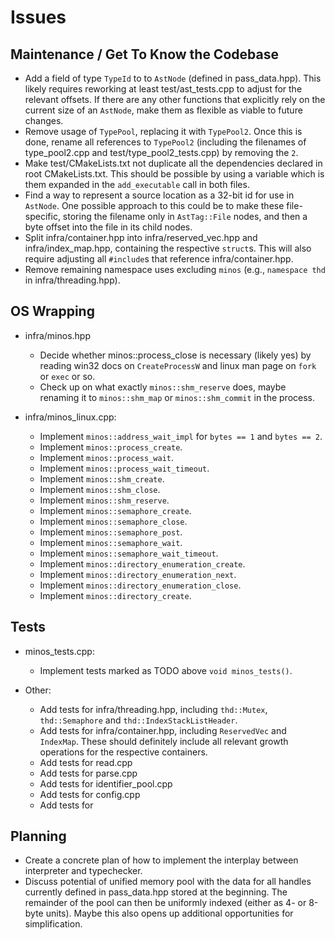 # Issues

## Maintenance / Get To Know the Codebase

- Add a field of type `TypeId` to to `AstNode` (defined in pass_data.hpp).
  This likely requires reworking at least test/ast_tests.cpp to adjust for the
  relevant offsets. If there are any other functions that explicitly rely on
  the current size of an `AstNode`, make them as flexible as viable to future
  changes.
- Remove usage of `TypePool`, replacing it with `TypePool2`. Once this is done,
  rename all references to `TypePool2` (including the filenames of
  type_pool2.cpp and test/type_pool2_tests.cpp) by removing the `2`.
- Make test/CMakeLists.txt not duplicate all the dependencies declared in root
  CMakeLists.txt. This should be possible by using a variable which is them
  expanded in the `add_executable` call in both files.
- Find a way to represent a source location as a 32-bit id for use in `AstNode`.
  One possible approach to this could be to make these file-specific, storing
  the filename only in `AstTag::File` nodes, and then a byte offset into the
  file in its child nodes.
- Split infra/container.hpp into infra/reserved_vec.hpp and
  infra/index_map.hpp, containing the respective `struct`s. This will also
  require adjusting all `#include`s that reference infra/container.hpp.
- Remove remaining namespace uses excluding `minos` (e.g., `namespace thd` in
  infra/threading.hpp).


## OS Wrapping

- infra/minos.hpp
  - Decide whether minos::process_close is necessary (likely yes) by reading
    win32 docs on `CreateProcessW` and linux man page on `fork` or `exec` or
	so.
  - Check up on what exactly `minos::shm_reserve` does, maybe renaming it to
    `minos::shm_map` or `minos::shm_commit` in the process.

- infra/minos_linux.cpp:
  - Implement `minos::address_wait_impl` for `bytes == 1` and `bytes == 2`.
  - Implement `minos::process_create`.
  - Implement `minos::process_wait`.
  - Implement `minos::process_wait_timeout`.
  - Implement `minos::shm_create`.
  - Implement `minos::shm_close`.
  - Implement `minos::shm_reserve`.
  - Implement `minos::semaphore_create`.
  - Implement `minos::semaphore_close`.
  - Implement `minos::semaphore_post`.
  - Implement `minos::semaphore_wait`.
  - Implement `minos::semaphore_wait_timeout`.
  - Implement `minos::directory_enumeration_create`.
  - Implement `minos::directory_enumeration_next`.
  - Implement `minos::directory_enumeration_close`.
  - Implement `minos::directory_create`.


## Tests

- minos_tests.cpp:
  - Implement tests marked as TODO above `void minos_tests()`.

- Other:
  - Add tests for infra/threading.hpp, including `thd::Mutex`, `thd::Semaphore`
    and `thd::IndexStackListHeader`.
  - Add tests for infra/container.hpp, including `ReservedVec` and `IndexMap`.
    These should definitely include all relevant growth operations for the
	respective containers.
  - Add tests for read.cpp
  - Add tests for parse.cpp
  - Add tests for identifier_pool.cpp
  - Add tests for config.cpp
  - Add tests for 


## Planning

- Create a concrete plan of how to implement the interplay between interpreter
  and typechecker.
- Discuss potential of unified memory pool with the data for all handles
  currently defined in pass_data.hpp stored at the beginning. The remainder of
  the pool can then be uniformly indexed (either as 4- or 8-byte units).
  Maybe this also opens up additional opportunities for simplification.
